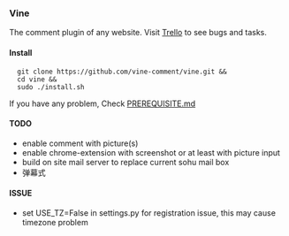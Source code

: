 ### Vine

The comment plugin of any website.
Visit [Trello](https://trello.com/b/N05Gszf8/vine-comment) to see bugs and tasks.

#### Install


```
  git clone https://github.com/vine-comment/vine.git &&
  cd vine &&
  sudo ./install.sh
```

If you have any problem, Check [PREREQUISITE.md](https://github.com/vine-comment/vine/blob/master/PREREQUISITE.md)


#### TODO
  * enable comment with picture(s)
  * enable chrome-extension with screenshot or at least with picture input
  * build on site mail server to replace current sohu mail box
  * 弹幕式
  
#### ISSUE
  * set USE_TZ=False in settings.py for registration issue, this may cause timezone problem
